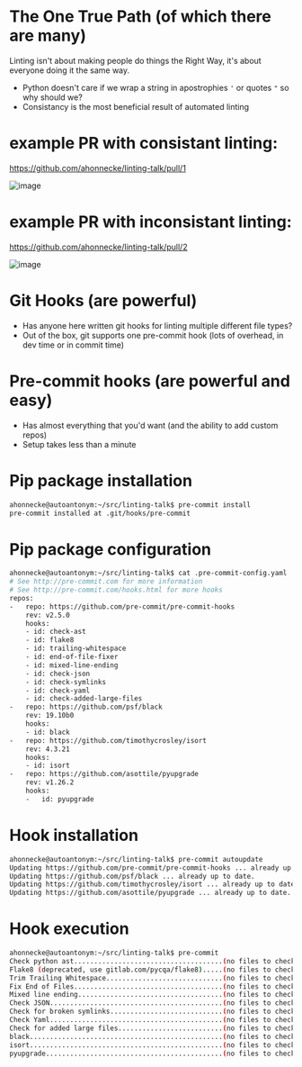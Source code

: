 # The One True Path (of which there are many)

Linting isn't about making people do things the Right Way, it's about everyone doing it the same way.
 * Python doesn't care if we wrap a string in apostrophies `'` or quotes `"` so why should we?
 * Consistancy is the most beneficial result of automated linting

# example PR with consistant linting:
https://github.com/ahonnecke/linting-talk/pull/1

![image](https://user-images.githubusercontent.com/419355/74870912-c99bb700-5317-11ea-9543-218994d119ac.png)

# example PR with inconsistant linting:
https://github.com/ahonnecke/linting-talk/pull/2

![image](https://user-images.githubusercontent.com/419355/74870841-a53fda80-5317-11ea-80e2-a5e4129d6aef.png)

# Git Hooks (are powerful)
 * Has anyone here written git hooks for linting multiple different file types?
 * Out of the box, git supports one pre-commit hook (lots of overhead, in dev time or in commit time)

# Pre-commit hooks (are powerful and easy)
 * Has almost everything that you'd want (and the ability to add custom repos)
 * Setup takes less than a minute

# Pip package installation

``` bash
ahonnecke@autoantonym:~/src/linting-talk$ pre-commit install
pre-commit installed at .git/hooks/pre-commit
```

# Pip package configuration

``` bash
ahonnecke@autoantonym:~/src/linting-talk$ cat .pre-commit-config.yaml
# See http://pre-commit.com for more information
# See http://pre-commit.com/hooks.html for more hooks
repos:
-   repo: https://github.com/pre-commit/pre-commit-hooks
    rev: v2.5.0
    hooks:
    - id: check-ast
    - id: flake8
    - id: trailing-whitespace
    - id: end-of-file-fixer
    - id: mixed-line-ending
    - id: check-json
    - id: check-symlinks
    - id: check-yaml
    - id: check-added-large-files
-   repo: https://github.com/psf/black
    rev: 19.10b0
    hooks:
    - id: black
-   repo: https://github.com/timothycrosley/isort
    rev: 4.3.21
    hooks:
    - id: isort
-   repo: https://github.com/asottile/pyupgrade
    rev: v1.26.2
    hooks:
    -   id: pyupgrade
```

# Hook installation

``` bash
ahonnecke@autoantonym:~/src/linting-talk$ pre-commit autoupdate
Updating https://github.com/pre-commit/pre-commit-hooks ... already up to date.
Updating https://github.com/psf/black ... already up to date.
Updating https://github.com/timothycrosley/isort ... already up to date.
Updating https://github.com/asottile/pyupgrade ... already up to date.
```

# Hook execution

``` bash
ahonnecke@autoantonym:~/src/linting-talk$ pre-commit
Check python ast.....................................(no files to check)Skipped
Flake8 (deprecated, use gitlab.com/pycqa/flake8).....(no files to check)Skipped
Trim Trailing Whitespace.............................(no files to check)Skipped
Fix End of Files.....................................(no files to check)Skipped
Mixed line ending....................................(no files to check)Skipped
Check JSON...........................................(no files to check)Skipped
Check for broken symlinks............................(no files to check)Skipped
Check Yaml...........................................(no files to check)Skipped
Check for added large files..........................(no files to check)Skipped
black................................................(no files to check)Skipped
isort................................................(no files to check)Skipped
pyupgrade............................................(no files to check)Skipped
```
